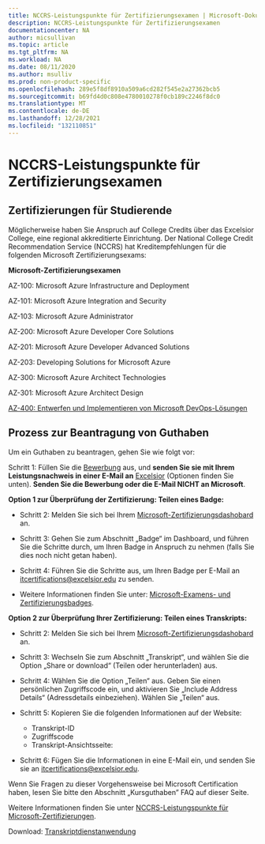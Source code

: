 ```yaml
---
title: NCCRS-Leistungspunkte für Zertifizierungsexamen | Microsoft-Dokumentation
description: NCCRS-Leistungspunkte für Zertifizierungsexamen
documentationcenter: NA
author: micsullivan
ms.topic: article
ms.tgt_pltfrm: NA
ms.workload: NA
ms.date: 08/11/2020
ms.author: msulliv
ms.prod: non-product-specific
ms.openlocfilehash: 289e5f8df8910a509a6cd282f545e2a27362bcb5
ms.sourcegitcommit: b69fd4d0c808e4780010278f0cb189c2246f8dc0
ms.translationtype: MT
ms.contentlocale: de-DE
ms.lasthandoff: 12/28/2021
ms.locfileid: "132110851"
---
```

# <a name="nccrs-college-credit-for-certification-exams"></a>NCCRS-Leistungspunkte für Zertifizierungsexamen

## <a name="certification-for-students"></a>Zertifizierungen für Studierende

Möglicherweise haben Sie Anspruch auf College Credits über das Excelsior College, eine regional akkreditierte Einrichtung. Der National College Credit Recommendation Service (NCCRS) hat Kreditempfehlungen für die folgenden Microsoft Zertifizierungsexams:

**Microsoft-Zertifizierungsexamen**

AZ-100: Microsoft Azure Infrastructure and Deployment

AZ-101: Microsoft Azure Integration and Security

AZ-103: Microsoft Azure Administrator

AZ-200: Microsoft Azure Developer Core Solutions

AZ-201: Microsoft Azure Developer Advanced Solutions

AZ-203: Developing Solutions for Microsoft Azure

AZ-300: Microsoft Azure Architect Technologies

AZ-301: Microsoft Azure Architect Design

[AZ-400: Entwerfen und Implementieren von Microsoft DevOps-Lösungen](https://docs.microsoft.com/learn/certifications/exams/az-400)

## <a name="process-for-requesting-credit"></a>Prozess zur Beantragung von Guthaben

Um ein Guthaben zu beantragen, gehen Sie wie folgt vor:

Schritt 1: Füllen Sie die [Bewerbung](https://query.prod.cms.rt.microsoft.com/cms/api/am/binary/RE2PlKU) aus, und **senden Sie sie mit Ihrem Leistungsnachweis in einer E-Mail an** [Excelsior](https://query.prod.cms.rt.microsoft.com/cms/api/am/binary/RE2PlKU) (Optionen finden Sie unten). **Senden Sie die Bewerbung oder die E-Mail NICHT an Microsoft**.

**Option 1 zur Überprüfung der Zertifizierung: Teilen eines Badge:**

- Schritt 2: Melden Sie sich bei Ihrem [Microsoft-Zertifizierungsdashobard](https://aka.ms/certdashboard) an.

- Schritt 3: Gehen Sie zum Abschnitt „Badge“ im Dashboard, und führen Sie die Schritte durch, um Ihren Badge in Anspruch zu nehmen (falls Sie dies noch nicht getan haben).

- Schritt 4: Führen Sie die Schritte aus, um Ihren Badge per E-Mail an [itcertifications@excelsior.edu](mailto:itcertifications@excelsior.edu) zu senden.

- Weitere Informationen finden Sie unter: [Microsoft-Examens- und Zertifizierungsbadges](/learn/certifications/badges).

**Option 2 zur Überprüfung Ihrer Zertifizierung: Teilen eines Transkripts:**

- Schritt 2: Melden Sie sich bei Ihrem [Microsoft-Zertifizierungsdashobard](https://aka.ms/certdashboard) an.

- Schritt 3: Wechseln Sie zum Abschnitt „Transkript“, und wählen Sie die Option „Share or download“ (Teilen oder herunterladen) aus.

- Schritt 4: Wählen Sie die Option „Teilen“ aus. Geben Sie einen persönlichen Zugriffscode ein, und aktivieren Sie „Include Address Details“ (Adressdetails einbeziehen). Wählen Sie „Teilen“ aus.

- Schritt 5: Kopieren Sie die folgenden Informationen auf der Website:

  - Transkript-ID <nnnnnnn>  
  - Zugriffscode <nnnnnnnn>
  - Transkript-Ansichtsseite: <URL>

- Schritt 6: Fügen Sie die Informationen in eine E-Mail ein, und senden Sie sie an [itcertifications@excelsior.edu](mailto:itcertifications@excelsior.edu).

Wenn Sie Fragen zu dieser Vorgehensweise bei Microsoft Certification haben, lesen Sie bitte den Abschnitt „Kursguthaben” FAQ auf dieser Seite.

Weitere Informationen finden Sie unter [NCCRS-Leistungspunkte für Microsoft-Zertifizierungen](http://www.nationalccrs.org/organizations/microsoft).

Download: [Transkriptdienstanwendung](https://query.prod.cms.rt.microsoft.com/cms/api/am/binary/RE2P3u5)

